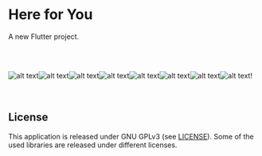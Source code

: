 # Here for You

A new Flutter project.


<br></br>

![alt text](./img/1.png)![alt text](./img/2.png)![alt text](./img/3.png)![alt text](./img/4.png)![alt text](./img/5.png)![alt text](./img/6.png)![alt text](./img/7.png)![alt text](./img/8.png)!<br>
<br></br>

## License

This application is released under GNU GPLv3 (see [LICENSE](LICENSE)).
Some of the used libraries are released under different licenses.

